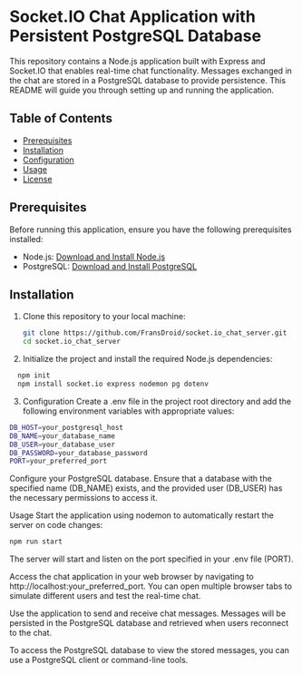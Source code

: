 # Socket.IO Chat Application with Persistent PostgreSQL Database

This repository contains a Node.js application built with Express and Socket.IO that enables real-time chat functionality. Messages exchanged in the chat are stored in a PostgreSQL database to provide persistence. This README will guide you through setting up and running the application.

## Table of Contents

- [Prerequisites](#prerequisites)
- [Installation](#installation)
- [Configuration](#configuration)
- [Usage](#usage)
- [License](#license)

## Prerequisites

Before running this application, ensure you have the following prerequisites installed:

- Node.js: [Download and Install Node.js](https://nodejs.org/)
- PostgreSQL: [Download and Install PostgreSQL](https://www.postgresql.org/download/)

## Installation

1. Clone this repository to your local machine:

   ```bash
   git clone https://github.com/FransDroid/socket.io_chat_server.git
   cd socket.io_chat_server

2. Initialize the project and install the required Node.js dependencies:

 ```bash
   npm init
   npm install socket.io express nodemon pg dotenv
```

3. Configuration
Create a .env file in the project root directory and add the following environment variables with appropriate values:
```bash
DB_HOST=your_postgresql_host
DB_NAME=your_database_name
DB_USER=your_database_user
DB_PASSWORD=your_database_password
PORT=your_preferred_port
```
Configure your PostgreSQL database. Ensure that a database with the specified name (DB_NAME) exists, and the provided user (DB_USER) has the necessary permissions to access it.

Usage
Start the application using nodemon to automatically restart the server on code changes:

```bash
npm run start
```
The server will start and listen on the port specified in your .env file (PORT).

Access the chat application in your web browser by navigating to http://localhost:your_preferred_port. 
You can open multiple browser tabs to simulate different users and test the real-time chat.

Use the application to send and receive chat messages. Messages will be persisted in the PostgreSQL database and retrieved when users reconnect to the chat.

To access the PostgreSQL database to view the stored messages, you can use a PostgreSQL client or command-line tools.
